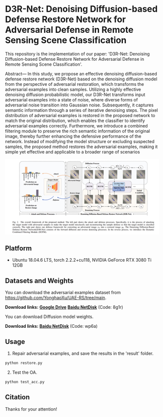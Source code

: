 # D3R-Net: Denoising Diffusion-based Defense Restore Network for Adversarial Defense in Remote Sensing Scene Classification
This repository is the implementation of our paper: 'D3R-Net: Denoising Diffusion-based Defense Restore Network for Adversarial Defense in Remote Sensing Scene Classification'.

Abstract— In this study, we propose an effective denoising diffusion-based defense restore network (D3R-Net) based on the denoising diffusion model from the perspective of adversarial restoration, which transforms the adversarial examples into clean samples. Utilizing a highly effective denoising diffusion probabilistic model, our D3R-Net transforms input adversarial examples into a state of noise, where diverse forms of adversarial noise transition into Gaussian noise. Subsequently, it captures semantic information through a series of iterative denoising steps. The pixel distribution of adversarial examples is restored in the proposed network to match the original distribution, which enables the classifier to identify adversarial examples correctly. Furthermore, we introduce a combined filtering module to preserve the rich semantic information of the original image, thereby further enhancing the defensive performance of the network. Instead of modifying the model structure or excluding suspected samples, the proposed method restores the adversarial examples, making it simple yet effective and applicable to a broader range of scenarios

![image](figure/Framework.png)
## Platform

- Ubuntu 18.04.6 LTS,  torch 2.2.2+cu118, NVIDIA GeForce RTX 3080 Ti 12GB

## Datasets and Weights
You can download the adversarial examples dataset from https://github.com/YonghaoXu/UAE-RS/tree/main.

**Download links:** **[Google Drive](https://drive.google.com/file/d/1tbRSDJwhpk-uMYk2t-RUgC07x2wyUxAL/view?usp=sharing)**    **[Baidu NetDisk](https://pan.baidu.com/s/12SK3jfQ8-p_gU87YVEFMtw)** (Code: 8g1r)

You can download Diffusion model weights.

**Download links:**  **[Baidu NetDisk](https://pan.baidu.com/s/12SK3jfQ8-p_gU87YVEFMtw)** (Code: wp6a)

## Usage

1. Repair adversarial examples, and save the results in the 'result' folder.

 ```py
 python restore.py
 ```

2. Test the OA.

```python 
python test_acc.py
```


## Citation

 Thanks for your attention!
